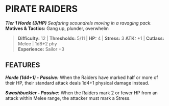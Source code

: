 ﻿---
tags:
  - Adversary
  - Creature
  - Statblock

name: 'PIRATE RAIDERS'
tier: 1
type: Horde (3/HP)
description: 'Seafaring scoundrels moving in a ravaging pack.'
motives_and_tactics: 'Gang up, plunder, overwhelm'
difficulty: '12'
thresholds: '5/11'
hp: '4'
stress: '3'
atk: '+1'
attack: 'Cutlass'
range: 'Melee'
damage: '1d8+2 phy'
experience:
  - 'Sailor +3'
feats:
- name: 'Horde (1d4+1)'
  type: 'Passive'
  text: 'When the Raiders have marked half or more of their HP, their standard attack deals 1d4+1 physical damage instead.'
- name: 'Swashbuckler'
  type: 'Passive'
  text: 'When the Raiders mark 2 or fewer HP from an attack within Melee range, the attacker must mark a Stress.'
layout: Daggerheart Adversary
source: srd-adversary
statblock: true
---

# PIRATE RAIDERS

***Tier 1 Horde (3/HP)***
*Seafaring scoundrels moving in a ravaging pack.*
**Motives & Tactics:** Gang up, plunder, overwhelm

> **Difficulty:** 12 | **Thresholds:** 5/11 | **HP:** 4 | **Stress:** 3
> **ATK:** +1 | **Cutlass:** Melee | 1d8+2 phy  
> **Experience:** Sailor +3

## FEATURES

***Horde (1d4+1) - Passive:*** When the Raiders have marked half or more of their HP, their standard attack deals 1d4+1 physical damage instead.

***Swashbuckler - Passive:*** When the Raiders mark 2 or fewer HP from an attack within Melee range, the attacker must mark a Stress.
